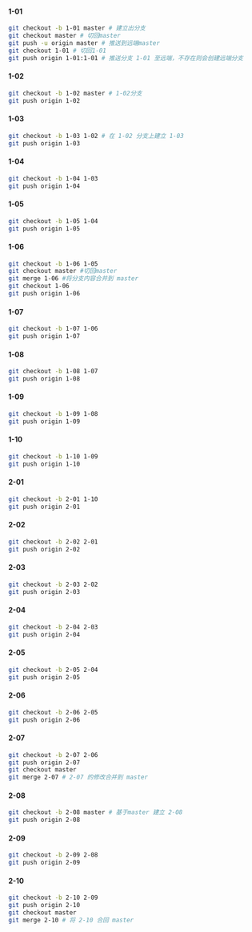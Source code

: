 #### 1-01 
```bash
git checkout -b 1-01 master # 建立出分支
git checkout master # 切回master
git push -u origin master # 推送到远端master
git checkout 1-01 # 切回1-01
git push origin 1-01:1-01 # 推送分支 1-01 至远端，不存在则会创建远端分支
```

#### 1-02
```bash
git checkout -b 1-02 master # 1-02分支
git push origin 1-02
```

#### 1-03
```bash
git checkout -b 1-03 1-02 # 在 1-02 分支上建立 1-03
git push origin 1-03
```

#### 1-04
```bash
git checkout -b 1-04 1-03
git push origin 1-04
```

#### 1-05
```bash
git checkout -b 1-05 1-04
git push origin 1-05
```

#### 1-06
```bash
git checkout -b 1-06 1-05
git checkout master #切回master
git merge 1-06 #将分支内容合并到 master
git checkout 1-06
git push origin 1-06
```

#### 1-07
```bash
git checkout -b 1-07 1-06
git push origin 1-07
```

#### 1-08
```bash
git checkout -b 1-08 1-07
git push origin 1-08
```

#### 1-09
```bash
git checkout -b 1-09 1-08
git push origin 1-09
```

#### 1-10
```bash
git checkout -b 1-10 1-09
git push origin 1-10
```

#### 2-01
```bash
git checkout -b 2-01 1-10
git push origin 2-01
```

#### 2-02
```bash
git checkout -b 2-02 2-01
git push origin 2-02
```

#### 2-03
```bash
git checkout -b 2-03 2-02
git push origin 2-03
```

#### 2-04
```bash
git checkout -b 2-04 2-03
git push origin 2-04
```

#### 2-05
```bash
git checkout -b 2-05 2-04
git push origin 2-05
```

#### 2-06
```bash
git checkout -b 2-06 2-05
git push origin 2-06
```

#### 2-07
```bash
git checkout -b 2-07 2-06
git push origin 2-07
git checkout master
git merge 2-07 # 2-07 的修改合并到 master
```

#### 2-08
```bash
git checkout -b 2-08 master # 基于master 建立 2-08
git push origin 2-08
```

#### 2-09
```bash
git checkout -b 2-09 2-08
git push origin 2-09
```

#### 2-10
```bash
git checkout -b 2-10 2-09
git push origin 2-10
git checkout master
git merge 2-10 # 将 2-10 合回 master
```